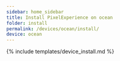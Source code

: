 ```yaml
---
sidebar: home_sidebar
title: Install PixelExperience on ocean
folder: install
permalink: /devices/ocean/install/
device: ocean
---
```

{% include templates/device_install.md %}
